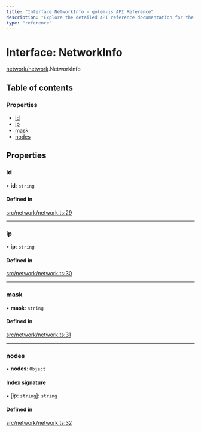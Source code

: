 ```yaml
---
title: "Interface NetworkInfo - golem-js API Reference"
description: "Explore the detailed API reference documentation for the Interface NetworkInfo within the golem-js SDK for the Golem Network."
type: "reference"
---
```

# Interface: NetworkInfo

[network/network](../modules/network_network).NetworkInfo

## Table of contents

### Properties

- [id](network_network.NetworkInfo#id)
- [ip](network_network.NetworkInfo#ip)
- [mask](network_network.NetworkInfo#mask)
- [nodes](network_network.NetworkInfo#nodes)

## Properties

### id

• **id**: `string`

#### Defined in

[src/network/network.ts:29](https://github.com/golemfactory/golem-js/blob/f88d138/src/network/network.ts#L29)

___

### ip

• **ip**: `string`

#### Defined in

[src/network/network.ts:30](https://github.com/golemfactory/golem-js/blob/f88d138/src/network/network.ts#L30)

___

### mask

• **mask**: `string`

#### Defined in

[src/network/network.ts:31](https://github.com/golemfactory/golem-js/blob/f88d138/src/network/network.ts#L31)

___

### nodes

• **nodes**: `Object`

#### Index signature

▪ [ip: `string`]: `string`

#### Defined in

[src/network/network.ts:32](https://github.com/golemfactory/golem-js/blob/f88d138/src/network/network.ts#L32)

